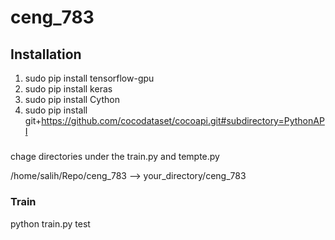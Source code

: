 # ceng_783

## Installation
1. sudo pip install tensorflow-gpu
2. sudo pip install keras
3. sudo pip install Cython
4. sudo pip install git+https://github.com/cocodataset/cocoapi.git#subdirectory=PythonAPI

#####
chage directories under the train.py and tempte.py 

/home/salih/Repo/ceng_783 --> your_directory/ceng_783



### Train

python train.py test

